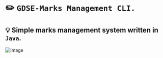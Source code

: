 # ✏️ `GDSE-Marks Management CLI.`



## 💡 Simple marks management system written in `Java`.






![image](https://user-images.githubusercontent.com/115478137/226293587-2c664cf2-09a5-46a0-ba29-ae40e4139d15.png)
